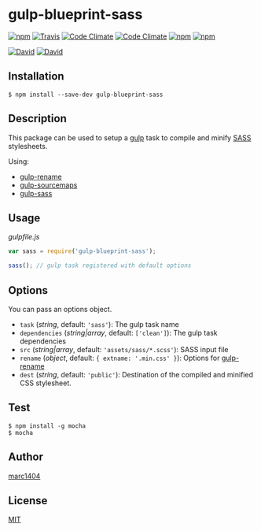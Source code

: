 # gulp-blueprint-sass
[![npm](https://img.shields.io/npm/v/gulp-blueprint-sass.svg?style=flat-square)](https://www.npmjs.com/package/gulp-blueprint-sass)
[![Travis](https://img.shields.io/travis/marc1404/gulp-blueprint-sass.svg?style=flat-square)](https://travis-ci.org/marc1404/gulp-blueprint-sass)
[![Code Climate](https://img.shields.io/codeclimate/github/marc1404/gulp-blueprint-sass.svg?style=flat-square)](https://codeclimate.com/github/marc1404/gulp-blueprint-sass)
[![Code Climate](https://img.shields.io/codeclimate/coverage/github/marc1404/gulp-blueprint-sass.svg?style=flat-square)](https://codeclimate.com/github/marc1404/gulp-blueprint-sass/coverage)
[![npm](https://img.shields.io/npm/l/gulp-blueprint-sass.svg?style=flat-square)](https://github.com/marc1404/gulp-blueprint-sass/blob/master/LICENSE)
[![npm](https://img.shields.io/npm/dm/gulp-blueprint-sass.svg?style=flat-square)](https://www.npmjs.com/package/gulp-blueprint-sass)

[![David](https://img.shields.io/david/marc1404/gulp-blueprint-sass.svg?style=flat-square)](https://github.com/marc1404/gulp-blueprint-sass/blob/master/package.json)
[![David](https://img.shields.io/david/dev/marc1404/gulp-blueprint-sass.svg?style=flat-square)](https://github.com/marc1404/gulp-blueprint-sass/blob/master/package.json)

## Installation
```
$ npm install --save-dev gulp-blueprint-sass
```
  
## Description
This package can be used to setup a [gulp](https://www.npmjs.com/package/gulp) task to compile and minify [SASS](http://sass-lang.com/) stylesheets.

Using:
- [gulp-rename](https://www.npmjs.com/package/gulp-rename)
- [gulp-sourcemaps](https://www.npmjs.com/package/gulp-sourcemaps)
- [gulp-sass](https://www.npmjs.com/package/gulp-sass)

## Usage
*gulpfile.js*
```javascript
var sass = require('gulp-blueprint-sass');

sass(); // gulp task registered with default options
```
  
## Options
You can pass an options object.
- ```task``` (*string*, default: ```'sass'```): The gulp task name
- ```dependencies``` (*string|array*, default: ```['clean']```): The gulp task dependencies
- ```src``` (*string|array*, default: ```'assets/sass/*.scss'```): SASS input file
- ```rename``` (*object*, default: ```{ extname: '.min.css' }```): Options for [gulp-rename](https://www.npmjs.com/package/gulp-rename)
- ```dest``` (*string*, default: ```'public'```): Destination of the compiled and minified CSS stylesheet.

## Test
```
$ npm install -g mocha  
$ mocha
```

## Author
[marc1404](https://github.com/marc1404)

## License
[MIT](https://github.com/marc1404/gulp-blueprint-sass/blob/master/LICENSE)